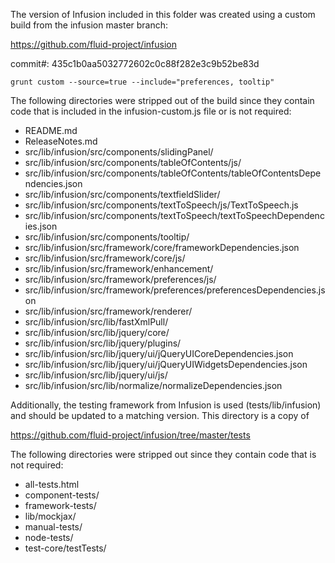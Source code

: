 The version of Infusion included in this folder was created using a custom build from the infusion master branch:

https://github.com/fluid-project/infusion

commit#: 435c1b0aa5032772602c0c88f282e3c9b52be83d

```
grunt custom --source=true --include="preferences, tooltip"
```

The following directories were stripped out of the build since they contain code that is included in the infusion-custom.js file or is not required:

* README.md
* ReleaseNotes.md
* src/lib/infusion/src/components/slidingPanel/
* src/lib/infusion/src/components/tableOfContents/js/
* src/lib/infusion/src/components/tableOfContents/tableOfContentsDependencies.json
* src/lib/infusion/src/components/textfieldSlider/
* src/lib/infusion/src/components/textToSpeech/js/TextToSpeech.js
* src/lib/infusion/src/components/textToSpeech/textToSpeechDependencies.json
* src/lib/infusion/src/components/tooltip/
* src/lib/infusion/src/framework/core/frameworkDependencies.json
* src/lib/infusion/src/framework/core/js/
* src/lib/infusion/src/framework/enhancement/
* src/lib/infusion/src/framework/preferences/js/
* src/lib/infusion/src/framework/preferences/preferencesDependencies.json
* src/lib/infusion/src/framework/renderer/
* src/lib/infusion/src/lib/fastXmlPull/
* src/lib/infusion/src/lib/jquery/core/
* src/lib/infusion/src/lib/jquery/plugins/
* src/lib/infusion/src/lib/jquery/ui/jQueryUICoreDependencies.json
* src/lib/infusion/src/lib/jquery/ui/jQueryUIWidgetsDependencies.json
* src/lib/infusion/src/lib/jquery/ui/js/
* src/lib/infusion/src/lib/normalize/normalizeDependencies.json

Additionally, the testing framework from Infusion is used (tests/lib/infusion) and should be updated to a matching version. This directory is a copy of

https://github.com/fluid-project/infusion/tree/master/tests

The following directories were stripped out since they contain code that is not required:

* all-tests.html
* component-tests/
* framework-tests/
* lib/mockjax/
* manual-tests/
* node-tests/
* test-core/testTests/
